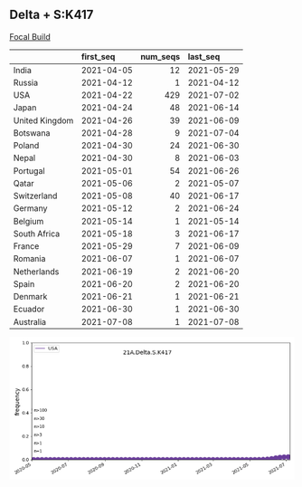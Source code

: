 

## Delta + S:K417
[Focal Build](https://nextstrain.org/groups/neherlab/ncov/21A.Delta.S.K417)

|                | first_seq   |   num_seqs | last_seq   |
|:---------------|:------------|-----------:|:-----------|
| India          | 2021-04-05  |         12 | 2021-05-29 |
| Russia         | 2021-04-12  |          1 | 2021-04-12 |
| USA            | 2021-04-22  |        429 | 2021-07-02 |
| Japan          | 2021-04-24  |         48 | 2021-06-14 |
| United Kingdom | 2021-04-26  |         39 | 2021-06-09 |
| Botswana       | 2021-04-28  |          9 | 2021-07-04 |
| Poland         | 2021-04-30  |         24 | 2021-06-30 |
| Nepal          | 2021-04-30  |          8 | 2021-06-03 |
| Portugal       | 2021-05-01  |         54 | 2021-06-26 |
| Qatar          | 2021-05-06  |          2 | 2021-05-07 |
| Switzerland    | 2021-05-08  |         40 | 2021-06-17 |
| Germany        | 2021-05-12  |          2 | 2021-06-24 |
| Belgium        | 2021-05-14  |          1 | 2021-05-14 |
| South Africa   | 2021-05-18  |          3 | 2021-06-17 |
| France         | 2021-05-29  |          7 | 2021-06-09 |
| Romania        | 2021-06-07  |          1 | 2021-06-07 |
| Netherlands    | 2021-06-19  |          2 | 2021-06-20 |
| Spain          | 2021-06-20  |          2 | 2021-06-20 |
| Denmark        | 2021-06-21  |          1 | 2021-06-21 |
| Ecuador        | 2021-06-30  |          1 | 2021-06-30 |
| Australia      | 2021-07-08  |          1 | 2021-07-08 |

![Overall trends 21A.Delta.S.K417](/overall_trends_figures/overall_trends_21A.Delta.S.K417.png)